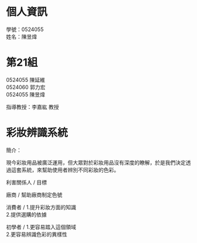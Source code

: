 # 個人資訊
學號：0524055 <br /> 姓名：陳昱煒

# 第21組 
0524055 陳延維<br /> 0524060 郭力宏<br /> 0524055 陳昱煒

指導教授：李嘉紘 教授

# 彩妝辨識系統

簡介：

現今彩妝用品被廣泛運用，但大眾對於彩妝用品沒有深度的瞭解，於是我們決定透過這套系統，來幫助使用者辨別不同彩妝的色彩。

利害關係人 / 目標

廠商  / 幫助廠商制定色號      
                                                
消費者 / 1.提升彩妝方面的知識<br />2.提供選購的依據

初學者 / 1.更容易踏入這個領域<br />2.更容易辨識色彩的異樣性
                                                 

